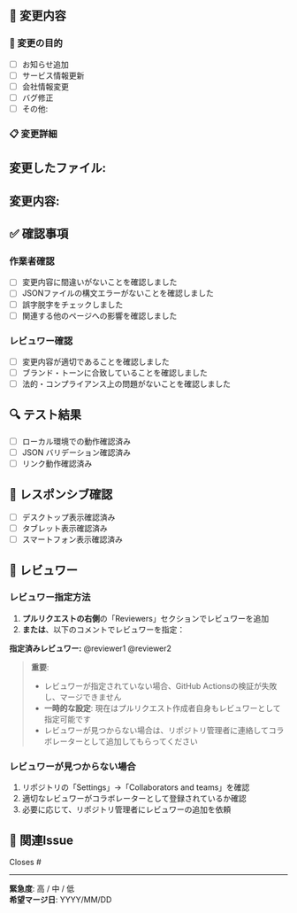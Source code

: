 ## 📝 変更内容
<!-- 変更した内容を具体的に記述してください -->

### 🎯 変更の目的
- [ ] お知らせ追加
- [ ] サービス情報更新  
- [ ] 会社情報変更
- [ ] バグ修正
- [ ] その他: 

### 📋 変更詳細
**変更したファイル:**
- 

**変更内容:**
- 

## ✅ 確認事項
### 作業者確認
- [ ] 変更内容に間違いがないことを確認しました
- [ ] JSONファイルの構文エラーがないことを確認しました
- [ ] 誤字脱字をチェックしました
- [ ] 関連する他のページへの影響を確認しました

### レビュワー確認
- [ ] 変更内容が適切であることを確認しました
- [ ] ブランド・トーンに合致していることを確認しました
- [ ] 法的・コンプライアンス上の問題がないことを確認しました

## 🔍 テスト結果
- [ ] ローカル環境での動作確認済み
- [ ] JSON バリデーション確認済み
- [ ] リンク動作確認済み

## 📱 レスポンシブ確認
- [ ] デスクトップ表示確認済み
- [ ] タブレット表示確認済み  
- [ ] スマートフォン表示確認済み

## 👥 レビュワー
<!-- ⚠️ 必須: 少なくとも1人のレビュワーを指定してください -->

### レビュワー指定方法
1. **プルリクエストの右側**の「Reviewers」セクションでレビュワーを追加
2. **または**、以下のコメントでレビュワーを指定：

**指定済みレビュワー:**
@reviewer1 @reviewer2

> **重要**: 
> - レビュワーが指定されていない場合、GitHub Actionsの検証が失敗し、マージできません
> - **一時的な設定**: 現在はプルリクエスト作成者自身もレビュワーとして指定可能です
> - レビュワーが見つからない場合は、リポジトリ管理者に連絡してコラボレーターとして追加してもらってください

### レビュワーが見つからない場合
1. リポジトリの「Settings」→「Collaborators and teams」を確認
2. 適切なレビュワーがコラボレーターとして登録されているか確認
3. 必要に応じて、リポジトリ管理者にレビュワーの追加を依頼

## 📎 関連Issue
Closes #

---
**緊急度**: 高 / 中 / 低  
**希望マージ日**: YYYY/MM/DD